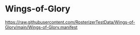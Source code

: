 # Wings-of-Glory

https://raw.githubusercontent.com/RosterizerTestData/Wings-of-Glory/main/Wings-of-Glory.manifest